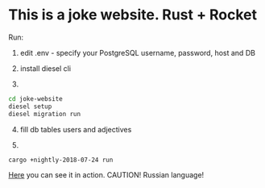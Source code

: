# This is a joke website. Rust + Rocket
Run:
1) edit .env - specify your PostgreSQL username, password, host and DB

2) install diesel cli

3)
``` bash
cd joke-website
diesel setup
diesel migration run
```
4) fill db tables users and adjectives

5)
``` bash
cargo +nightly-2018-07-24 run
```
[Here](http://130.193.58.61) you can see it in action. CAUTION! Russian language!
